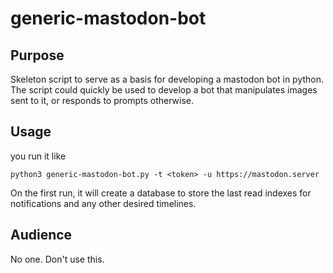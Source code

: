 # generic-mastodon-bot

## Purpose

Skeleton script to serve as a basis for developing a mastodon bot in python. The script could quickly be used to develop a bot that manipulates images sent to it, or responds to prompts otherwise.

## Usage 

you run it like
```
python3 generic-mastodon-bot.py -t <token> -u https://mastodon.server
```
On the first run, it will create a database to store the last read indexes for notifications and any other desired timelines.

## Audience

No one. Don't use this.
